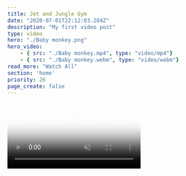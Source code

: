 ```yaml
---
title: Jet and Jungle Gym
date: "2020-07-01T22:12:03.284Z"
description: "My first video post"
type: video
hero: "./Baby monkey.png"
hero_video: 
    - { src: "./Baby monkey.mp4", type: "video/mp4"}
    - { src: "./Baby monkey.webm", type: "video/webm"}
read_more: "Watch All"
section: 'home'
priority: 26
page_create: false
---
```



<video poster="./Jet and Jungle Gym.png" autoplay loop playsinline muted>
    <source src="./Jet and Jungle Gym.mp4" type="video/mp4">
</video>
